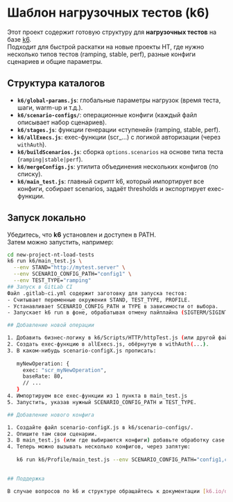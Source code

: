 # Шаблон нагрузочных тестов (k6)

Этот проект содержит готовую структуру для **нагрузочных тестов** на базе [k6](https://k6.io/).  
Подходит для быстрой раскатки на новые проекты НТ, где нужно несколько типов тестов (ramping, stable, perf), разные конфиги сценариев и общие параметры.

## Структура каталогов

- **`k6/global-params.js`**: глобальные параметры нагрузок (время теста, шаги, warm-up и т.д.).
- **`k6/scenario-configs/`**: операционные конфиги (каждый файл описывает набор сценариев).
- **`k6/stages.js`**: функции генерации «ступеней» (ramping, stable, perf).
- **`k6/allExecs.js`**: exec-функции (scr_...) с логикой авторизации (через `withAuth`).
- **`k6/buildScenarios.js`**: сборка `options.scenarios` на основе типа теста (`ramping|stable|perf`).
- **`k6/mergeConfigs.js`**: утилита объединения нескольких конфигов (по списку).
- **`k6/main_test.js`**: главный скрипт k6, который импортирует все конфиги, собирает scenarios, задаёт thresholds и экспортирует exec-функции.

## Запуск локально

Убедитесь, что **k6** установлен и доступен в PATH.  
Затем можно запустить, например:

```bash
cd new-project-nt-load-tests
k6 run k6/main_test.js \
  --env STAND="http://mytest.server" \
  --env SCENARIO_CONFIG_PATH="config1" \
  --env TEST_TYPE="ramping"
## Запуск в GitLab CI
Файл .gitlab-ci.yml содержит заготовку для запуска тестов:
- Считывает переменные окружения STAND, TEST_TYPE, PROFILE.
- Устанавливает SCENARIO_CONFIG_PATH и TYPE в зависимости от выбора.
- Запускает k6 run в фоне, обрабатывая отмену пайплайна (SIGTERM/SIGINT) для корректного завершения.

## Добавление новой операции

1. Добавить бизнес-логику в k6/Scripts/HTTP/httpTest.js (или другой файл).
2. Создать exec-функцию в allExecs.js, обёрнутую в withAuth(...).
3. В каком-нибудь scenario-configX.js прописать:
   
   myNewOperation: {
     exec: "scr_myNewOperation",
     baseRate: 80,
     // ...
   }
4. Импортируем все exec-функции из 1 пункта в main_test.js
5. Запустить, указав нужный SCENARIO_CONFIG_PATH и TEST_TYPE.

## Добавление нового конфига

1. Создайте файл scenario-configX.js в k6/scenario-configs/.
2. Опишите там свои сценарии.
3. В main_test.js (или где выбираются конфиги) добавьте обработку case "configX":.
4. Теперь можно вызывать несколько конфигов, через запятую:
   
   k6 run k6/Profile/main_test.js --env SCENARIO_CONFIG_PATH="config1,configX"
   

## Поддержка

В случае вопросов по k6 и структуре обращайтесь к документации [k6.io/docs](https://k6.io/docs).
```
